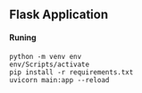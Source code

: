 ## Flask Application

#### Runing

```terminal
python -m venv env
env/Scripts/activate
pip install -r requirements.txt
uvicorn main:app --reload
```